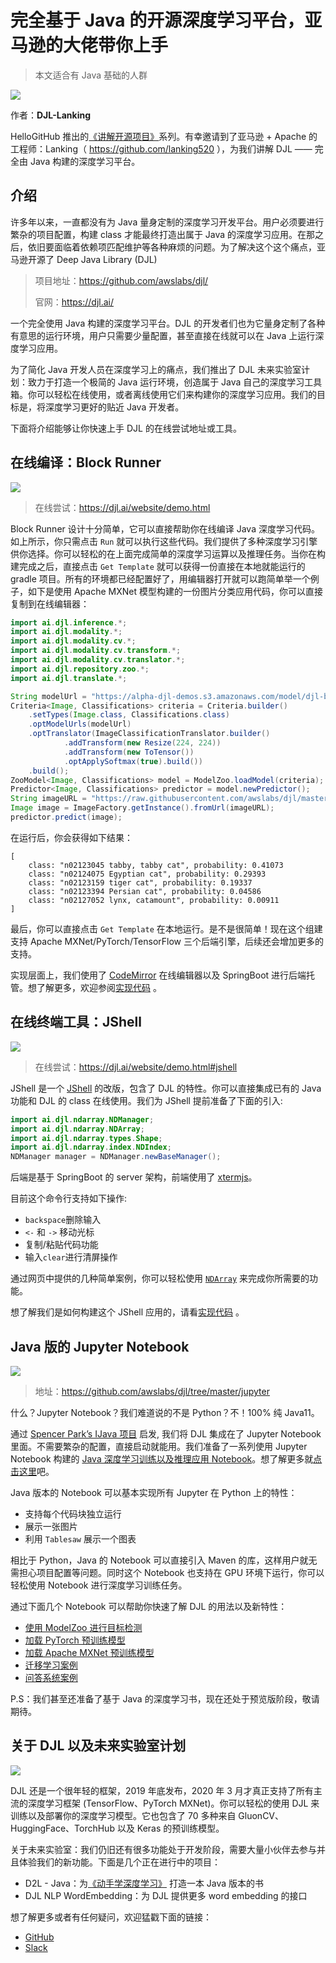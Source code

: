 # 完全基于 Java 的开源深度学习平台，亚马逊的大佬带你上手
> 本文适合有 Java 基础的人群

![](cover.jpeg)

作者：**DJL-Lanking**

HelloGitHub 推出的[《讲解开源项目》](https://github.com/HelloGitHub-Team/Article)系列。有幸邀请到了亚马逊 + Apache 的工程师：Lanking（ https://github.com/lanking520 ），为我们讲解 DJL —— 完全由 Java 构建的深度学习平台。

## 介绍
许多年以来，一直都没有为 Java 量身定制的深度学习开发平台。用户必须要进行繁杂的项目配置，构建 class 才能最终打造出属于 Java 的深度学习应用。在那之后，依旧要面临着依赖项匹配维护等各种麻烦的问题。为了解决这个这个痛点，亚马逊开源了 Deep Java Library (DJL)

> 项目地址：https://github.com/awslabs/djl/
>
> 官网：https://djl.ai/

一个完全使用 Java 构建的深度学习平台。DJL 的开发者们也为它量身定制了各种有意思的运行环境，用户只需要少量配置，甚至直接在线就可以在 Java 上运行深度学习应用。

为了简化 Java 开发人员在深度学习上的痛点，我们推出了 DJL 未来实验室计划：致力于打造一个极简的 Java 运行环境，创造属于 Java 自己的深度学习工具箱。你可以轻松在线使用，或者离线使用它们来构建你的深度学习应用。我们的目标是，将深度学习更好的贴近 Java 开发者。

下面将介绍能够让你快速上手 DJL 的在线尝试地址或工具。

## 在线编译：Block Runner

![](images/1.gif)

> 在线尝试：https://djl.ai/website/demo.html

Block Runner 设计十分简单，它可以直接帮助你在线编译 Java 深度学习代码。如上所示，你只需点击 `Run` 就可以执行这些代码。我们提供了多种深度学习引擎供你选择。你可以轻松的在上面完成简单的深度学习运算以及推理任务。当你在构建完成之后，直接点击 `Get Template` 就可以获得一份直接在本地就能运行的 gradle 项目。所有的环境都已经配置好了，用编辑器打开就可以跑简单举一个例子，如下是使用 Apache MXNet 模型构建的一份图片分类应用代码，你可以直接复制到在线编辑器：

```java
import ai.djl.inference.*;
import ai.djl.modality.*;
import ai.djl.modality.cv.*;
import ai.djl.modality.cv.transform.*;
import ai.djl.modality.cv.translator.*;
import ai.djl.repository.zoo.*;
import ai.djl.translate.*;

String modelUrl = "https://alpha-djl-demos.s3.amazonaws.com/model/djl-blockrunner/mxnet_resnet18.zip?model_name=resnet18_v1";
Criteria<Image, Classifications> criteria = Criteria.builder()
    .setTypes(Image.class, Classifications.class)
    .optModelUrls(modelUrl)
    .optTranslator(ImageClassificationTranslator.builder()
            .addTransform(new Resize(224, 224))
            .addTransform(new ToTensor())
            .optApplySoftmax(true).build())
    .build();
ZooModel<Image, Classifications> model = ModelZoo.loadModel(criteria);
Predictor<Image, Classifications> predictor = model.newPredictor();
String imageURL = "https://raw.githubusercontent.com/awslabs/djl/master/examples/src/test/resources/kitten.jpg";
Image image = ImageFactory.getInstance().fromUrl(imageURL);
predictor.predict(image);
```

在运行后，你会获得如下结果：

```
[
    class: "n02123045 tabby, tabby cat", probability: 0.41073
    class: "n02124075 Egyptian cat", probability: 0.29393
    class: "n02123159 tiger cat", probability: 0.19337
    class: "n02123394 Persian cat", probability: 0.04586
    class: "n02127052 lynx, catamount", probability: 0.00911
]
```

最后，你可以直接点击 `Get Template` 在本地运行。是不是很简单！现在这个组建支持 Apache MXNet/PyTorch/TensorFlow 三个后端引擎，后续还会增加更多的支持。

实现层面上，我们使用了 [CodeMirror](https://codemirror.net/) 在线编辑器以及 SpringBoot 进行后端托管。想了解更多，欢迎参阅[实现代码](https://github.com/aws-samples/djl-demo/tree/master/web-demo/interactive-console#block-runner) 。


## 在线终端工具：JShell

![](images/2.gif)

> 在线尝试：https://djl.ai/website/demo.html#jshell

JShell 是一个 [JShell](https://docs.oracle.com/javase/9/jshell/introduction-jshell.htm#JSHEL-GUID-630F27C8-1195-4989-9F6B-2C51D46F52C8) 的改版，包含了 DJL 的特性。你可以直接集成已有的 Java 功能和 DJL 的 class 在线使用。我们为 JShell 提前准备了下面的引入:

```java
import ai.djl.ndarray.NDManager;
import ai.djl.ndarray.NDArray;
import ai.djl.ndarray.types.Shape;
import ai.djl.ndarray.index.NDIndex;
NDManager manager = NDManager.newBaseManager();
```

后端是基于 SpringBoot 的 server 架构，前端使用了 [xtermjs](https://xtermjs.org/)。

目前这个命令行支持如下操作:

- `backspace`删除输入
- `<-` 和 `->` 移动光标
- 复制/粘贴代码功能
- 输入`clear`进行清屏操作

通过网页中提供的几种简单案例，你可以轻松使用 [`NDArray`](https://javadoc.io/doc/ai.djl/api/latest/ai/djl/ndarray/NDArray.html) 来完成你所需要的功能。

想了解我们是如何构建这个 JShell 应用的，请看[实现代码](https://github.com/aws-samples/djl-demo/tree/master/web-demo/interactive-console#jshell) 。


## Java 版的 Jupyter Notebook

![](images/3.gif)

> 地址：https://github.com/awslabs/djl/tree/master/jupyter

什么？Jupyter Notebook？我们难道说的不是 Python？不！100% 纯 Java11。

通过 [Spencer Park’s IJava 项目](https://github.com/SpencerPark/IJava) 启发, 我们将 DJL 集成在了 Jupyter Notebook 里面。不需要繁杂的配置，直接启动就能用。我们准备了一系列使用 Jupyter Notebook 构建的 [Java 深度学习训练以及推理应用 Notebook](https://github.com/awslabs/djl/tree/master/jupyter)。想了解更多就[点击这里](http://docs.djl.ai/jupyter/index.html#djl-jupyter-notebooks)吧。

Java 版本的 Notebook 可以基本实现所有 Jupyter 在 Python 上的特性：
- 支持每个代码块独立运行
- 展示一张图片
- 利用 `Tablesaw` 展示一个图表

相比于 Python，Java 的 Notebook 可以直接引入 Maven 的库，这样用户就无需担心项目配置等问题。同时这个 Notebook 也支持在 GPU 环境下运行，你可以轻松使用 Notebook 进行深度学习训练任务。

通过下面几个 Notebook 可以帮助你快速了解 DJL 的用法以及新特性：

- [使用 ModelZoo 进行目标检测](https://github.com/awslabs/djl/blob/master/jupyter/object_detection_with_model_zoo.ipynb)
- [加载 PyTorch 预训练模型](https://github.com/awslabs/djl/blob/master/jupyter/load_pytorch_model.ipynb)
- [加载 Apache MXNet 预训练模型](https://github.com/awslabs/djl/blob/master/jupyter/load_mxnet_model.ipynb)
- [迁移学习案例](https://github.com/awslabs/djl/blob/master/jupyter/transfer_learning_on_cifar10.ipynb)
- [问答系统案例](https://github.com/awslabs/djl/blob/master/jupyter/pytorch/BERTQA.ipynb)

P.S：我们甚至还准备了基于 Java 的深度学习书，现在还处于预览版阶段，敬请期待。

## 关于 DJL 以及未来实验室计划

![](images/4.png)

DJL 还是一个很年轻的框架，2019 年底发布，2020 年 3 月才真正支持了所有主流的深度学习框架 (TensorFlow、PyTorch MXNet)。你可以轻松的使用 DJL 来训练以及部署你的深度学习模型。它也包含了 70 多种来自 GluonCV、HuggingFace、TorchHub 以及 Keras 的预训练模型。

关于未来实验室：我们仍旧还有很多功能处于开发阶段，需要大量小伙伴去参与并且体验我们的新功能。下面是几个正在进行中的项目：

* D2L - Java：为[《动手学深度学习》](http://zh.d2l.ai/) 打造一本 Java 版本的书
* DJL NLP WordEmbedding：为 DJL 提供更多 word embedding 的接口


想了解更多或者有任何疑问，欢迎猛戳下面的链接：

- [GitHub](https://github.com/awslabs/djl)
- [Slack](https://join.slack.com/t/deepjavalibrary/shared_invite/zt-ar91gjkz-qbXhr1l~LFGEIEeGBibT7w)
